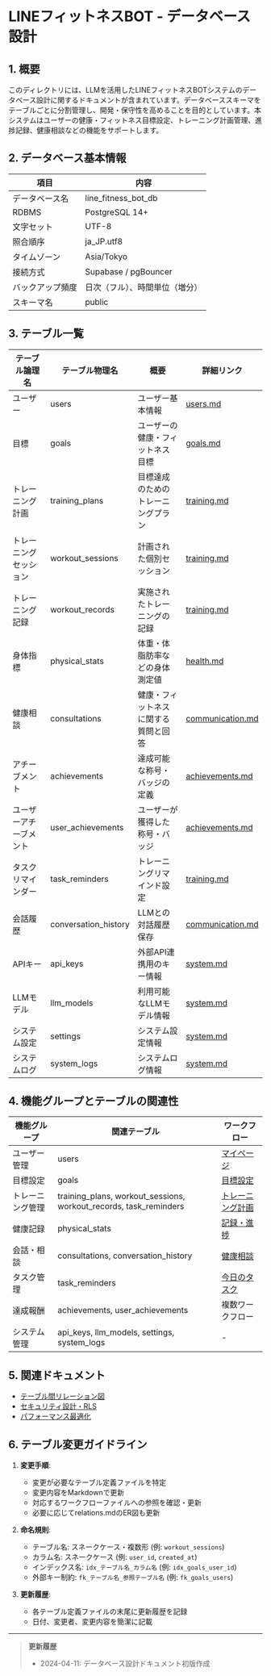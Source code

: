 # LINEフィットネスBOT - データベース設計

## 1. 概要

このディレクトリには、LLMを活用したLINEフィットネスBOTシステムのデータベース設計に関するドキュメントが含まれています。データベーススキーマをテーブルごとに分割管理し、開発・保守性を高めることを目的としています。本システムはユーザーの健康・フィットネス目標設定、トレーニング計画管理、進捗記録、健康相談などの機能をサポートします。

## 2. データベース基本情報

| 項目 | 内容 |
|------|------|
| データベース名 | line_fitness_bot_db |
| RDBMS | PostgreSQL 14+ |
| 文字セット | UTF-8 |
| 照合順序 | ja_JP.utf8 |
| タイムゾーン | Asia/Tokyo |
| 接続方式 | Supabase / pgBouncer |
| バックアップ頻度 | 日次（フル）、時間単位（増分） |
| スキーマ名 | public |

## 3. テーブル一覧

| テーブル論理名 | テーブル物理名 | 概要 | 詳細リンク |
|--------------|--------------|------|--------------------|
| ユーザー | users | ユーザー基本情報 | [users.md](tables/users.md) |
| 目標 | goals | ユーザーの健康・フィットネス目標 | [goals.md](tables/goals.md) |
| トレーニング計画 | training_plans | 目標達成のためのトレーニングプラン | [training.md](tables/training.md) |
| トレーニングセッション | workout_sessions | 計画された個別セッション | [training.md](tables/training.md) |
| トレーニング記録 | workout_records | 実施されたトレーニングの記録 | [training.md](tables/training.md) |
| 身体指標 | physical_stats | 体重・体脂肪率などの身体測定値 | [health.md](tables/health.md) |
| 健康相談 | consultations | 健康・フィットネスに関する質問と回答 | [communication.md](tables/communication.md) |
| アチーブメント | achievements | 達成可能な称号・バッジの定義 | [achievements.md](tables/achievements.md) |
| ユーザーアチーブメント | user_achievements | ユーザーが獲得した称号・バッジ | [achievements.md](tables/achievements.md) |
| タスクリマインダー | task_reminders | トレーニングリマインド設定 | [training.md](tables/training.md) |
| 会話履歴 | conversation_history | LLMとの対話履歴保存 | [communication.md](tables/communication.md) |
| APIキー | api_keys | 外部API連携用のキー情報 | [system.md](tables/system.md) |
| LLMモデル | llm_models | 利用可能なLLMモデル情報 | [system.md](tables/system.md) |
| システム設定 | settings | システム設定情報 | [system.md](tables/system.md) |
| システムログ | system_logs | システムログ情報 | [system.md](tables/system.md) |

## 4. 機能グループとテーブルの関連性

| 機能グループ | 関連テーブル | ワークフロー |
|------------|------------|------------|
| ユーザー管理 | users | [マイページ](../workflows/mypage.md) |
| 目標設定 | goals | [目標設定](../workflows/goal-setting.md) |
| トレーニング管理 | training_plans, workout_sessions, workout_records, task_reminders | [トレーニング計画](../workflows/training-plan.md) |
| 健康記録 | physical_stats | [記録・進捗](../workflows/record-progress.md) |
| 会話・相談 | consultations, conversation_history | [健康相談](../workflows/health-consultation.md) |
| タスク管理 | task_reminders | [今日のタスク](../workflows/todays-tasks.md) |
| 達成報酬 | achievements, user_achievements | 複数ワークフロー |
| システム管理 | api_keys, llm_models, settings, system_logs | - |

## 5. 関連ドキュメント

- [テーブル間リレーション図](relations.md)
- [セキュリティ設計・RLS](security.md)
- [パフォーマンス最適化](optimization.md)

## 6. テーブル変更ガイドライン

1. **変更手順**:
   - 変更が必要なテーブル定義ファイルを特定
   - 変更内容をMarkdownで更新
   - 対応するワークフローファイルへの参照を確認・更新
   - 必要に応じてrelations.mdのER図も更新

2. **命名規則**:
   - テーブル名: スネークケース・複数形 (例: `workout_sessions`)
   - カラム名: スネークケース (例: `user_id`, `created_at`)
   - インデックス名: `idx_テーブル名_カラム名` (例: `idx_goals_user_id`)
   - 外部キー制約: `fk_テーブル名_参照テーブル名` (例: `fk_goals_users`)

3. **更新履歴**:
   - 各テーブル定義ファイルの末尾に更新履歴を記録
   - 日付、変更者、変更内容を簡潔に記載

---

> **更新履歴**
> - 2024-04-11: データベース設計ドキュメント初版作成 
